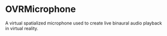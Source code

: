 # OVRMicrophone
A virtual spatialized microphone used to create live binaural audio playback in virtual reality.
